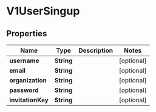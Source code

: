 

# V1UserSingup


## Properties

Name | Type | Description | Notes
------------ | ------------- | ------------- | -------------
**username** | **String** |  |  [optional]
**email** | **String** |  |  [optional]
**organization** | **String** |  |  [optional]
**password** | **String** |  |  [optional]
**invitationKey** | **String** |  |  [optional]



